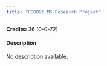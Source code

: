 ```yaml
---
title: "COD895 MS Research Project"
---
```

**Credits:** 36 (0-0-72)

#### Description
No description available.